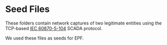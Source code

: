 # Seed Files

These folders contain network captures of two legitimate entities using the TCP-based [IEC 60870-5-104](https://en.wikipedia.org/wiki/IEC_60870-5#IEC_60870-5-104) SCADA protocol.

We used these files as seeds for EPF.


